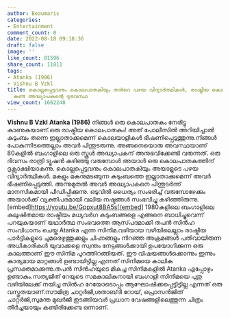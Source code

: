 ```yaml
---
author: Beaumaris
categories:
- Entertainment
comment_count: 0
date: 2022-08-18 09:18:36
draft: false
image: ''
like_count: 81596
share_count: 11811
tags:
- Atanka (1986)
- Vishnu B Vzkl
title: കൊല്ലപ്പെട്ടവനും കൊലപാതകിയും തൻറെ പഴയ വിദ്യാർത്ഥികൾ, രാഷ്ട്രീയ കൊലപാതകം നേരിൽ
  കണ്ട അദ്ധ്യാപകന്റെ ദുരവസ്ഥ
view_count: 1662248
---
```


**Vishnu B Vzkl** **Atanka (1986)** നിങ്ങൾ ഒരു കൊലപാതകം നേരിട്ടു കാണുകയാണ്.ഒരു രാഷ്ട്രീയ കൊലപാതകം! അത് പോലീസിൽ അറിയിച്ചാൽ കുടുംബം തന്നെ ഇല്ലാതാക്കുമെന്ന് കൊലയാളികൾ ഭീഷണിപ്പെടുത്തുന്നു.നിങ്ങൾ പോകുന്നിടത്തെല്ലാം അവർ പിന്തുടരുന്നു. അങ്ങനെയൊരു അവസ്ഥയാണ് 80കളിൽ ബംഗാളിലെ ഒരു സ്കൂൾ അദ്ധ്യാപകന് അനുഭവിക്കേണ്ടി വരുന്നത്. ഒരു ദിവസം രാത്രി ട്യൂഷൻ കഴിഞ്ഞു വരുമ്പോൾ അയാൾ ഒരു കൊലപാതകത്തിന് ദൃ‌ക്സാക്ഷിയാകുന്നു. കൊല്ലപ്പെട്ടവനും കൊലപാതകിയും അയാളുടെ പഴയ വിദ്യാർത്ഥികൾ. മകളും മകനുമടങ്ങുന്ന കുടുംബത്തെ ഇല്ലാതാക്കുമെന്ന് അവർ ഭീഷണിപ്പെടുത്തി. അന്നുമുതൽ അവർ അദ്ധ്യാപകനെ പിന്തുടർന്ന് മാനസികമായി പീഡിപ്പിക്കുന്നു. ഒടുവിൽ ധൈര്യം സംഭരിച്ച് വരുമ്പോഴേക്കും അയാൾക്ക് വ്യക്തിപരമായി വലിയ നഷ്ടങ്ങൾ സംഭവിച്ചു കഴിഞ്ഞിരുന്നു. [embed]https://youtu.be/Gppxut8BA5s[/embed] 1980കളിലെ ബംഗാളിലെ കലുഷിതമായ രാഷ്ട്രീയം മധ്യവർഗ കുടുംബങ്ങളെ എങ്ങനെ ബാധിച്ചുവെന്ന് പറയുകയാണ് യഥാർത്ഥ സംഭവത്തെ ആസ്‌പദമാക്കി തപൻ സിൻഹ സംവിധാനം ചെയ്ത Atanka എന്ന സിനിമ.വഴിയായ വഴിയിലെല്ലാം രാഷ്ട്രീയ പാർട്ടികളുടെ ചുമരെഴുത്തുക്കളും ചിഹ്നങ്ങളും നിറഞ്ഞ അക്രമങ്ങൾ പതിവായിരുന്ന അധികാരികൾ യുവാക്കളെ സ്വന്തം നേട്ടങ്ങൾക്കായി ഉപയോഗിക്കുന്ന ഒരു കാലത്താണ് ഈ സിനിമ പുറത്തിറങ്ങിയത്. ഈ വിഷയങ്ങൾക്കൊന്നും ഇന്നും കാര്യമായ മാറ്റങ്ങൾ ഉണ്ടായിട്ടില്ല എന്നത് സിനിമയെ കാലിക പ്രസക്തമാക്കുന്നു.തപൻ സിൻഹയുടെ മികച്ച സിനിമകളിൽ Atanka എപ്പോഴും ഉണ്ടാകും.സത്യജിത് റേയുടെ സമകാലികനായി ബംഗാളി സിനിമയെ പുതു വഴിയിലേക്ക് നയിച്ച സിൻഹ റേയോടൊപ്പം ആഘോഷിക്കപ്പെട്ടിട്ടില്ല എന്നത് ഒരു വസ്തുതയാണ്.സൗമിത്ര ചാറ്റർജി,ശതാബ്‌ദി റോയ്, പ്രൊസൻജിത് ചാറ്റർജി,സുമന്ത മുഖർജീ തുടങ്ങിയവർ പ്രധാന വേഷങ്ങളിലെത്തുന്ന ചിത്രം തീർച്ചയായും കണ്ടിരിക്കേണ്ട ഒന്നാണ്.